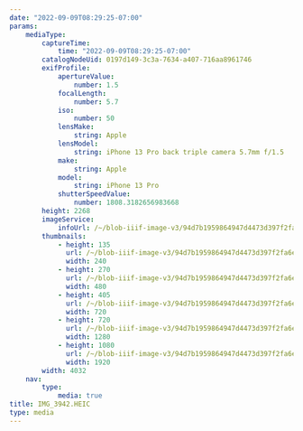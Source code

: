 ```yaml
---
date: "2022-09-09T08:29:25-07:00"
params:
    mediaType:
        captureTime:
            time: "2022-09-09T08:29:25-07:00"
        catalogNodeUid: 0197d149-3c3a-7634-a407-716aa8961746
        exifProfile:
            apertureValue:
                number: 1.5
            focalLength:
                number: 5.7
            iso:
                number: 50
            lensMake:
                string: Apple
            lensModel:
                string: iPhone 13 Pro back triple camera 5.7mm f/1.5
            make:
                string: Apple
            model:
                string: iPhone 13 Pro
            shutterSpeedValue:
                number: 1808.3182656983668
        height: 2268
        imageService:
            infoUrl: /~/blob-iiif-image-v3/94d7b1959864947d4473d397f2fa6e434fff9fe189ae5c34e4775fd29bba3f4c/info.json
        thumbnails:
            - height: 135
              url: /~/blob-iiif-image-v3/94d7b1959864947d4473d397f2fa6e434fff9fe189ae5c34e4775fd29bba3f4c/full/240%2C135/0/default.jpg
              width: 240
            - height: 270
              url: /~/blob-iiif-image-v3/94d7b1959864947d4473d397f2fa6e434fff9fe189ae5c34e4775fd29bba3f4c/full/480%2C270/0/default.jpg
              width: 480
            - height: 405
              url: /~/blob-iiif-image-v3/94d7b1959864947d4473d397f2fa6e434fff9fe189ae5c34e4775fd29bba3f4c/full/720%2C405/0/default.jpg
              width: 720
            - height: 720
              url: /~/blob-iiif-image-v3/94d7b1959864947d4473d397f2fa6e434fff9fe189ae5c34e4775fd29bba3f4c/full/1280%2C720/0/default.jpg
              width: 1280
            - height: 1080
              url: /~/blob-iiif-image-v3/94d7b1959864947d4473d397f2fa6e434fff9fe189ae5c34e4775fd29bba3f4c/full/1920%2C1080/0/default.jpg
              width: 1920
        width: 4032
    nav:
        type:
            media: true
title: IMG_3942.HEIC
type: media
---
```

